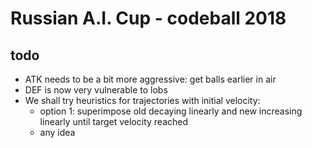 # Russian A.I. Cup - codeball 2018

## todo
- ATK needs to be a bit more aggressive: get balls earlier in air
- DEF is now very vulnerable to lobs
- We shall try heuristics for trajectories with initial velocity:
  - option 1: superimpose old decaying linearly and new increasing linearly until target velocity reached
  - any idea
